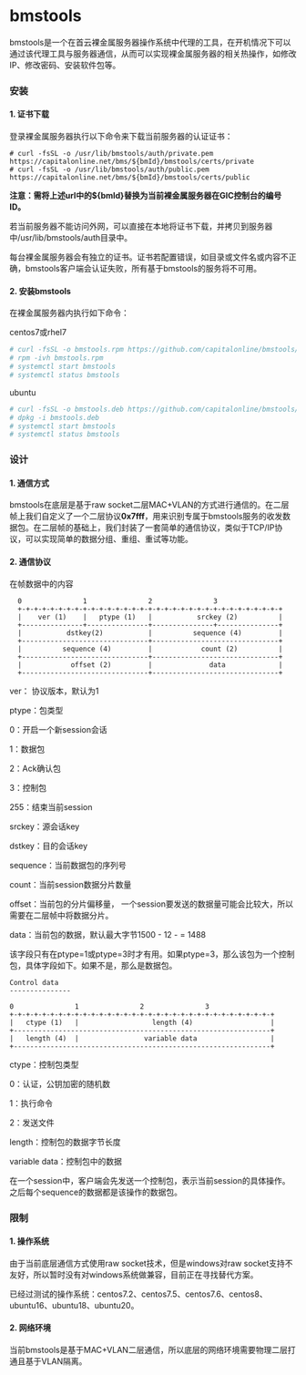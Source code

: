 # bmstools
bmstools是一个在首云裸金属服务器操作系统中代理的工具，在开机情况下可以通过该代理工具与服务器通信，从而可以实现裸金属服务器的相关热操作，如修改IP、修改密码、安装软件包等。

### 安装

#### 1. 证书下载

登录裸金属服务器执行以下命令来下载当前服务器的认证证书：

```shell
# curl -fsSL -o /usr/lib/bmstools/auth/private.pem https://capitalonline.net/bms/${bmId}/bmstools/certs/private
# curl -fsSL -o /usr/lib/bmstools/auth/public.pem https://capitalonline.net/bms/${bmId}/bmstools/certs/public
```

**注意：需将上述url中的${bmId}替换为当前裸金属服务器在GIC控制台的编号ID。**

若当前服务器不能访问外网，可以直接在本地将证书下载，并拷贝到服务器中/usr/lib/bmstools/auth目录中。

每台裸金属服务器会有独立的证书。证书若配置错误，如目录或文件名或内容不正确，bmstools客户端会认证失败，所有基于bmstools的服务将不可用。

#### 2. 安装bmstools

在裸金属服务器内执行如下命令：

centos7或rhel7

```sh
# curl -fsSL -o bmstools.rpm https://github.com/capitalonline/bmstools/releases/download/v1.1.4/bmstools-1.1.4.el7.x86_64.rpm
# rpm -ivh bmstools.rpm
# systemctl start bmstools
# systemctl status bmstools
```

ubuntu

```sh
# curl -fsSL -o bmstools.deb https://github.com/capitalonline/bmstools/releases/download/v1.1.4/bmstools_1.1.4_amd64.deb
# dpkg -i bmstools.deb
# systemctl start bmstools
# systemctl status bmstools
```

### 设计

#### 1. 通信方式

bmstools在底层是基于raw socket二层MAC+VLAN的方式进行通信的。在二层帧上我们自定义了一个二层协议**0x7fff**，用来识别专属于bmstools服务的收发数据包。在二层帧的基础上，我们封装了一套简单的通信协议，类似于TCP/IP协议，可以实现简单的数据分组、重组、重试等功能。

#### 2. 通信协议

在帧数据中的内容

```
  0               1               2               3
  +-+-+-+-+-+-+-+-+-+-+-+-+-+-+-+-+-+-+-+-+-+-+-+-+-+-+-+-+-+-+-+-+
  |    ver (1)    |   ptype (1)   |           srckey (2)          |
  +---------------+---------------+---------------+---------------+
  |           dstkey(2)           |          sequence (4)         |
  +-------------------------------+-------------------------------+
  |          sequence (4)         |            count (2)          |
  +-------------------------------+-------------------------------+
  |            offset (2)         |              data             |
  +-------------------------------+-------------------------------+
```

ver： 协议版本，默认为1

ptype：包类型

   0：开启一个新session会话

   1：数据包

   2：Ack确认包

   3：控制包

   255：结束当前session

srckey：源会话key

dstkey：目的会话key

sequence：当前数据包的序列号

count：当前session数据分片数量

offset：当前包的分片偏移量， 一个session要发送的数据量可能会比较大，所以需要在二层帧中将数据分片。

data：当前包的数据，默认最大字节1500 - 12 - = 1488

该字段只有在ptype=1或ptype=3时才有用。如果ptype=3，那么该包为一个控制包，具体字段如下。如果不是，那么是数据包。

```
Control data
---------------

0               1               2               3
+-+-+-+-+-+-+-+-+-+-+-+-+-+-+-+-+-+-+-+-+-+-+-+-+-+-+-+-+-+-+-+-+
|   ctype (1)   |                  length (4)                   |
+---------------------------------------------------------------+
|   length (4)  |                variable data                  |
+---------------------------------------------------------------+
```

ctype：控制包类型

  0：认证，公钥加密的随机数

  1：执行命令

  2：发送文件

length：控制包的数据字节长度

variable data：控制包中的数据

在一个session中，客户端会先发送一个控制包，表示当前session的具体操作。之后每个sequence的数据都是该操作的数据包。

### 限制

#### 1. 操作系统

由于当前底层通信方式使用raw socket技术，但是windows对raw socket支持不友好，所以暂时没有对windows系统做兼容，目前正在寻找替代方案。

已经过测试的操作系统：centos7.2、centos7.5、centos7.6、centos8、ubuntu16、ubuntu18、ubuntu20。

#### 2. 网络环境

当前bmstools是基于MAC+VLAN二层通信，所以底层的网络环境需要物理二层打通且基于VLAN隔离。